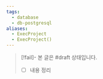 ```yaml
---
tags:
  - database
  - db-postgresql
aliases:
  - ExecProject
  - ExecProject()
---
```

> [!fail]- 본 글은 #draft 상태입니다.
> - [ ] 내용 정리